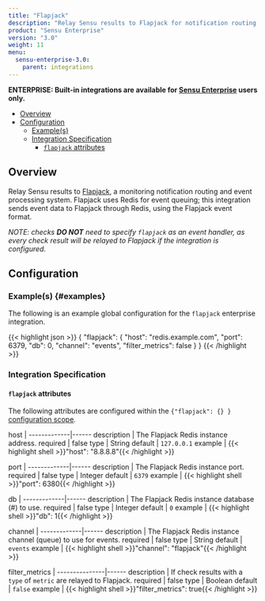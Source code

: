 ```yaml
---
title: "Flapjack"
description: "Relay Sensu results to Flapjack for notification routing and event processing."
product: "Sensu Enterprise"
version: "3.0"
weight: 11
menu:
  sensu-enterprise-3.0:
    parent: integrations
---
```


**ENTERPRISE: Built-in integrations are available for [Sensu Enterprise][1]
users only.**

- [Overview](#overview)
- [Configuration](#configuration)
  - [Example(s)](#examples)
  - [Integration Specification](#integration-specification)
    - [`flapjack` attributes](#flapjack-attributes)

## Overview

Relay Sensu results to [Flapjack][2], a monitoring notification routing and
event processing system. Flapjack uses Redis for event queuing; this integration
sends event data to Flapjack through Redis, using the Flapjack event format.

_NOTE: checks **DO NOT** need to specify `flapjack` as an event handler, as
every check result will be relayed to Flapjack if the integration is
configured._

## Configuration

### Example(s) {#examples}

The following is an example global configuration for the `flapjack` enterprise
integration.

{{< highlight json >}}
{
  "flapjack": {
    "host": "redis.example.com",
    "port": 6379,
    "db": 0,
    "channel": "events",
    "filter_metrics": false
  }
}
{{< /highlight >}}

### Integration Specification

#### `flapjack` attributes

The following attributes are configured within the `{"flapjack": {} }`
[configuration scope][3].

host         | 
-------------|------
description  | The Flapjack Redis instance address.
required     | false
type         | String
default      | `127.0.0.1`
example      | {{< highlight shell >}}"host": "8.8.8.8"{{< /highlight >}}

port         | 
-------------|------
description  | The Flapjack Redis instance port.
required     | false
type         | Integer
default      | `6379`
example      | {{< highlight shell >}}"port": 6380{{< /highlight >}}

db           | 
-------------|------
description  | The Flapjack Redis instance database (#) to use.
required     | false
type         | Integer
default      | `0`
example      | {{< highlight shell >}}"db": 1{{< /highlight >}}

channel      | 
-------------|------
description  | The Flapjack Redis instance channel (queue) to use for events.
required     | false
type         | String
default      | `events`
example      | {{< highlight shell >}}"channel": "flapjack"{{< /highlight >}}

filter_metrics | 
---------------|------
description    | If check results with a `type` of `metric` are relayed to Flapjack.
required       | false
type           | Boolean
default        | `false`
example        | {{< highlight shell >}}"filter_metrics": true{{< /highlight >}}

[1]:  /sensu-enterprise
[2]:  http://flapjack.io?ref=sensu-enterprise
[3]:  /sensu-core/1.2/reference/configuration#configuration-scopes
